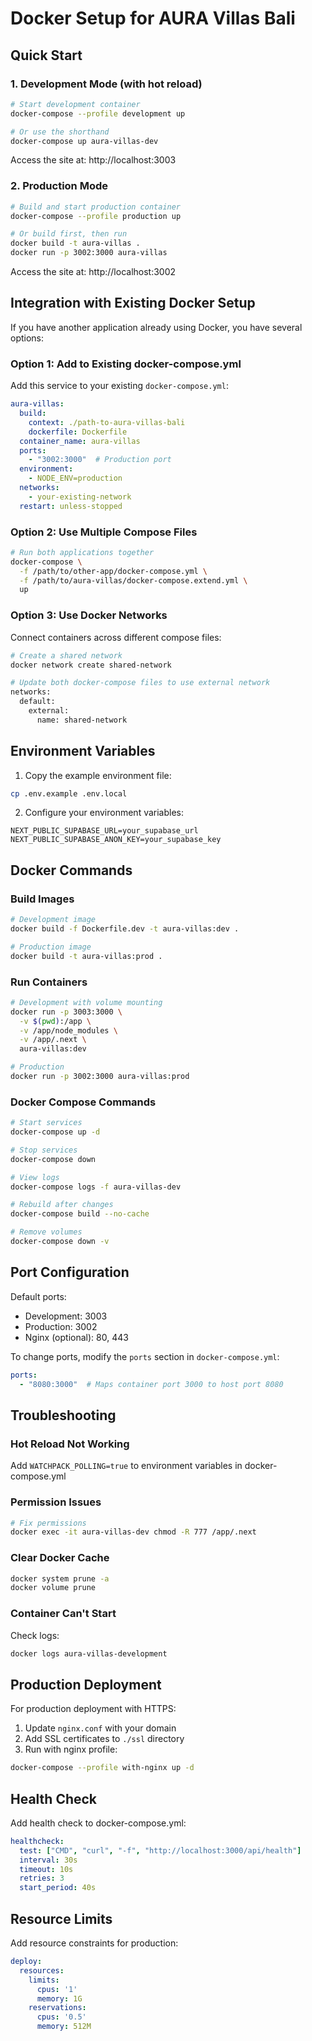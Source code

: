 # Docker Setup for AURA Villas Bali

## Quick Start

### 1. Development Mode (with hot reload)
```bash
# Start development container
docker-compose --profile development up

# Or use the shorthand
docker-compose up aura-villas-dev
```
Access the site at: http://localhost:3003

### 2. Production Mode
```bash
# Build and start production container
docker-compose --profile production up

# Or build first, then run
docker build -t aura-villas .
docker run -p 3002:3000 aura-villas
```
Access the site at: http://localhost:3002

## Integration with Existing Docker Setup

If you have another application already using Docker, you have several options:

### Option 1: Add to Existing docker-compose.yml
Add this service to your existing `docker-compose.yml`:

```yaml
aura-villas:
  build:
    context: ./path-to-aura-villas-bali
    dockerfile: Dockerfile
  container_name: aura-villas
  ports:
    - "3002:3000"  # Production port
  environment:
    - NODE_ENV=production
  networks:
    - your-existing-network
  restart: unless-stopped
```

### Option 2: Use Multiple Compose Files
```bash
# Run both applications together
docker-compose \
  -f /path/to/other-app/docker-compose.yml \
  -f /path/to/aura-villas/docker-compose.extend.yml \
  up
```

### Option 3: Use Docker Networks
Connect containers across different compose files:

```bash
# Create a shared network
docker network create shared-network

# Update both docker-compose files to use external network
networks:
  default:
    external:
      name: shared-network
```

## Environment Variables

1. Copy the example environment file:
```bash
cp .env.example .env.local
```

2. Configure your environment variables:
```env
NEXT_PUBLIC_SUPABASE_URL=your_supabase_url
NEXT_PUBLIC_SUPABASE_ANON_KEY=your_supabase_key
```

## Docker Commands

### Build Images
```bash
# Development image
docker build -f Dockerfile.dev -t aura-villas:dev .

# Production image
docker build -t aura-villas:prod .
```

### Run Containers
```bash
# Development with volume mounting
docker run -p 3003:3000 \
  -v $(pwd):/app \
  -v /app/node_modules \
  -v /app/.next \
  aura-villas:dev

# Production
docker run -p 3002:3000 aura-villas:prod
```

### Docker Compose Commands
```bash
# Start services
docker-compose up -d

# Stop services
docker-compose down

# View logs
docker-compose logs -f aura-villas-dev

# Rebuild after changes
docker-compose build --no-cache

# Remove volumes
docker-compose down -v
```

## Port Configuration

Default ports:
- Development: 3003
- Production: 3002
- Nginx (optional): 80, 443

To change ports, modify the `ports` section in `docker-compose.yml`:
```yaml
ports:
  - "8080:3000"  # Maps container port 3000 to host port 8080
```

## Troubleshooting

### Hot Reload Not Working
Add `WATCHPACK_POLLING=true` to environment variables in docker-compose.yml

### Permission Issues
```bash
# Fix permissions
docker exec -it aura-villas-dev chmod -R 777 /app/.next
```

### Clear Docker Cache
```bash
docker system prune -a
docker volume prune
```

### Container Can't Start
Check logs:
```bash
docker logs aura-villas-development
```

## Production Deployment

For production deployment with HTTPS:

1. Update `nginx.conf` with your domain
2. Add SSL certificates to `./ssl` directory
3. Run with nginx profile:
```bash
docker-compose --profile with-nginx up -d
```

## Health Check

Add health check to docker-compose.yml:
```yaml
healthcheck:
  test: ["CMD", "curl", "-f", "http://localhost:3000/api/health"]
  interval: 30s
  timeout: 10s
  retries: 3
  start_period: 40s
```

## Resource Limits

Add resource constraints for production:
```yaml
deploy:
  resources:
    limits:
      cpus: '1'
      memory: 1G
    reservations:
      cpus: '0.5'
      memory: 512M
```